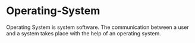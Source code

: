# Operating-System



Operating System is system software. The communication between a user and a system takes place with the help of an operating system. 

